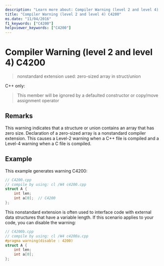 ```yaml
---
description: "Learn more about: Compiler Warning (level 2 and level 4) C4200"
title: "Compiler Warning (level 2 and level 4) C4200"
ms.date: "11/04/2016"
f1_keywords: ["C4200"]
helpviewer_keywords: ["C4200"]
---
```

# Compiler Warning (level 2 and level 4) C4200

> nonstandard extension used: zero-sized array in struct/union

C++ only:
> This member will be ignored by a defaulted constructor or copy/move assignment operator

## Remarks

This warning indicates that a structure or union contains an array that has zero size. Declaration of a zero-sized array is a nonstandard compiler extension. This causes a Level-2 warning when a C++ file is compiled and a Level-4 warning when a C file is compiled.

## Example

This example generates warning C4200:

```cpp
// C4200.cpp
// compile by using: cl /W4 c4200.cpp
struct A {
    int len;
    int a[0];  // C4200
};
```

This nonstandard extension is often used to interface code with external data structures that have a variable length. If this scenario applies to your code, you can disable the warning:

```cpp
// C4200b.cpp
// compile by using: cl /W4 c4200a.cpp
#pragma warning(disable : 4200)
struct A {
    int len;
    int a[0];
};
```
